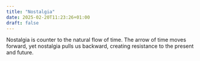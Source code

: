 ```yaml
---
title: "Nostalgia"
date: 2025-02-20T11:23:26+01:00
draft: false
---
```


Nostalgia is counter to the natural flow of time. The arrow of time moves forward, yet nostalgia pulls us backward, creating resistance to the present and future.